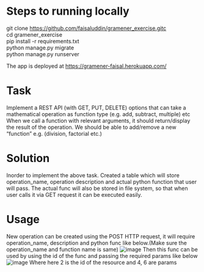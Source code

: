 # Steps to running locally
git clone https://github.com/faisaluddin/gramener_exercise.gitc <br/>
cd gramener_exercise <br/>
pip install -r requirements.txt <br/>
python manage.py migrate <br/>
python manage.py runserver <br/>

The app is deployed at https://gramener-faisal.herokuapp.com/

# Task
Implement a REST API (with GET, PUT, DELETE) options that can take a mathematical operation as function type (e.g. add, subtract, multiple) etc
When we call a function with relevant arguments, it should return/display the result of the operation.
We should be able to add/remove a new “function” e.g. (division, factorial etc.)

# Solution
Inorder to implement the above task. Created a table which will store operation_name, operation description and actual python function that user will pass. The actual func will also be stored in file system, so that when user calls it via GET request it can be executed easily.

# Usage
New operation can be created using the POST HTTP request, it will require operation_name, description and python func like below.(Make sure the operation_name and function name is same)
![image](https://user-images.githubusercontent.com/12785657/123029962-9b445500-d3ff-11eb-8665-5cf5695130d7.png)
Then this func can be used by using the id of the func and passing the required params like below
![image](https://user-images.githubusercontent.com/12785657/123030093-d5155b80-d3ff-11eb-8f8a-7012ed827881.png)
Where here 2 is the id of the resource and 4, 6 are params





